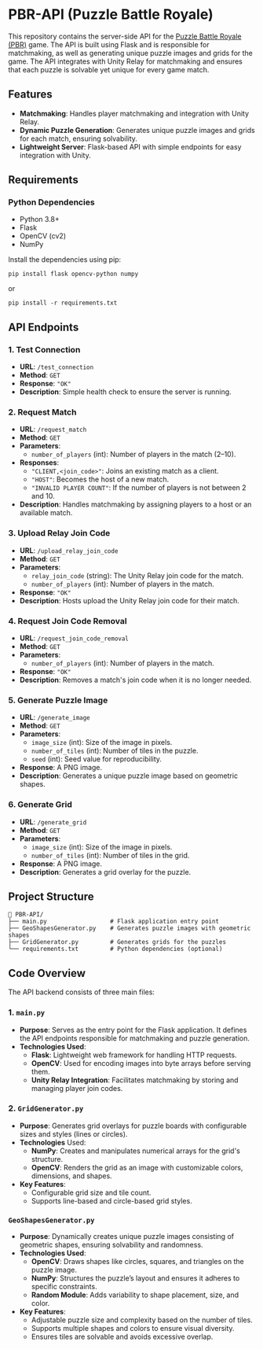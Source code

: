 # PBR-API (Puzzle Battle Royale)

This repository contains the server-side API for the [Puzzle Battle Royale (PBR)](https://github.com/SamuelSoNChino/PBR) game. The API is built using Flask and is responsible for matchmaking, as well as generating unique puzzle images and grids for the game. The API integrates with Unity Relay for matchmaking and ensures that each puzzle is solvable yet unique for every game match.


## Features

- **Matchmaking**: Handles player matchmaking and integration with Unity Relay.
- **Dynamic Puzzle Generation**: Generates unique puzzle images and grids for each match, ensuring solvability.
- **Lightweight Server**: Flask-based API with simple endpoints for easy integration with Unity.

## Requirements

### Python Dependencies

- Python 3.8+
- Flask
- OpenCV (cv2)
- NumPy

Install the dependencies using pip:


    pip install flask opencv-python numpy

or 

    pip install -r requirements.txt

## API Endpoints
### 1. Test Connection

- **URL**: `/test_connection`
- **Method**: `GET`
- **Response**: `"OK"`
- **Description**: Simple health check to ensure the server is running.

### 2. Request Match

- **URL**: `/request_match`
- **Method**: `GET`
- **Parameters**:
    - `number_of_players` (int): Number of players in the match (2–10).
- **Responses**:
    - `"CLIENT,<join_code>"`: Joins an existing match as a client.
    - `"HOST"`: Becomes the host of a new match.
    - `"INVALID PLAYER COUNT"`: If the number of players is not between 2 and 10.
- **Description**: Handles matchmaking by assigning players to a host or an available match.

### 3. Upload Relay Join Code

- **URL**: `/upload_relay_join_code`
- **Method**: `GET`
- **Parameters**:
    - `relay_join_code` (string): The Unity Relay join code for the match.
    - `number_of_players` (int): Number of players in the match.
- **Response**: `"OK"`
- **Description**: Hosts upload the Unity Relay join code for their match.

### 4. Request Join Code Removal

- **URL**: `/request_join_code_removal`
- **Method**: `GET`
- **Parameters**:
    - `number_of_players` (int): Number of players in the match.
- **Response**: `"OK"`
- **Description**: Removes a match's join code when it is no longer needed.

### 5. Generate Puzzle Image

- **URL**: `/generate_image`
- **Method**: `GET`
- **Parameters**:
    - `image_size` (int): Size of the image in pixels.
    - `number_of_tiles` (int): Number of tiles in the puzzle.
    - `seed` (int): Seed value for reproducibility.
- **Response**: A PNG image.
- **Description**: Generates a unique puzzle image based on geometric shapes.

### 6. Generate Grid

- **URL**: `/generate_grid`
- **Method**: `GET`
- **Parameters**:
    - `image_size` (int): Size of the image in pixels.
    - `number_of_tiles` (int): Number of tiles in the grid.
- **Response**: A PNG image.
- **Description**: Generates a grid overlay for the puzzle.

## Project Structure

    📂 PBR-API/
    ├── main.py                  # Flask application entry point
    ├── GeoShapesGenerator.py    # Generates puzzle images with geometric shapes
    ├── GridGenerator.py         # Generates grids for the puzzles
    └── requirements.txt         # Python dependencies (optional)

## Code Overview

The API backend consists of three main files:

### 1. `main.py`
- **Purpose**: Serves as the entry point for the Flask application. It defines the API endpoints responsible for matchmaking and puzzle generation.
- **Technologies Used**:
    - **Flask**: Lightweight web framework for handling HTTP requests.
    - **OpenCV**: Used for encoding images into byte arrays before serving them.
    - **Unity Relay Integration**: Facilitates matchmaking by storing and managing player join codes.

### 2. `GridGenerator.py`
- **Purpose**: Generates grid overlays for puzzle boards with configurable sizes and styles (lines or circles).
- **Technologies** Used:
    - **NumPy**: Creates and manipulates numerical arrays for the grid's structure.
    - **OpenCV**: Renders the grid as an image with customizable colors, dimensions, and shapes.
- **Key Features**:
    - Configurable grid size and tile count.
    - Supports line-based and circle-based grid styles.

### `GeoShapesGenerator.py`
- **Purpose**: Dynamically creates unique puzzle images consisting of geometric shapes, ensuring solvability and randomness.
- **Technologies Used**:
    - **OpenCV**: Draws shapes like circles, squares, and triangles on the puzzle image.
    - **NumPy**: Structures the puzzle’s layout and ensures it adheres to specific constraints.
    - **Random Module**: Adds variability to shape placement, size, and color.
- **Key Features**:
    - Adjustable puzzle size and complexity based on the number of tiles.
    - Supports multiple shapes and colors to ensure visual diversity.
    - Ensures tiles are solvable and avoids excessive overlap.
